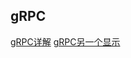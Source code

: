 ## gRPC
[gRPC详解](https://www.jianshu.com/p/9c947d98e192)
[gRPC另一个显示](https://blog.csdn.net/weixin_43770545/article/details/90786544)